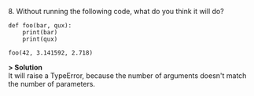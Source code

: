 8\. Without running the following code, what do you think it will do?
```
def foo(bar, qux):
    print(bar)
    print(qux)

foo(42, 3.141592, 2.718)
```

**> Solution**\
It will raise a TypeError, because the number of arguments doesn't match the number of parameters.